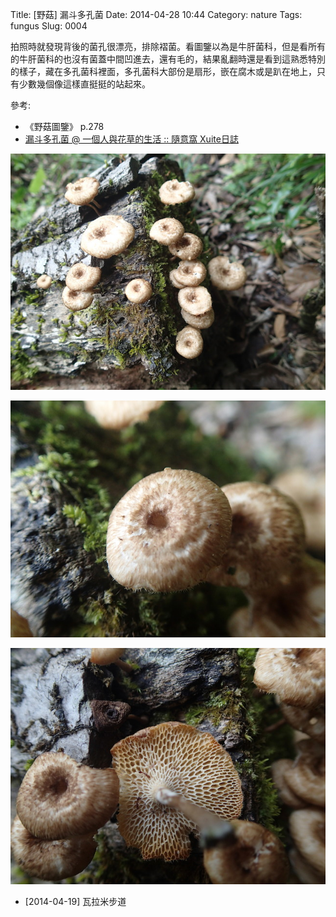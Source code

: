 Title: [野菇] 漏斗多孔菌
Date: 2014-04-28 10:44
Category: nature
Tags: fungus
Slug: 0004


拍照時就發現背後的菌孔很漂亮，排除褶菌。看圖鑒以為是牛肝菌科，但是看所有的牛肝菌科的也沒有菌蓋中間凹進去，還有毛的，結果亂翻時還是看到這熟悉特別的樣子，藏在多孔菌科裡面，多孔菌科大部份是扇形，嵌在腐木或是趴在地上，只有少數幾個像這樣直挺挺的站起來。


參考:

* 《野菇圖鑒》 p.278
* [漏斗多孔菌 @ 一個人與花草的生活 :: 隨意窩 Xuite日誌](http://blog.xuite.net/e2202778/boaboa/51388820-漏斗多孔菌)

![](/images/nature/fungus/0004/tn_P4190259.JPG)

![](/images/nature/fungus/0004/tn_P4190260.JPG)

![](/images/nature/fungus/0004/tn_P4190261.JPG)

* [2014-04-19] 瓦拉米步道
